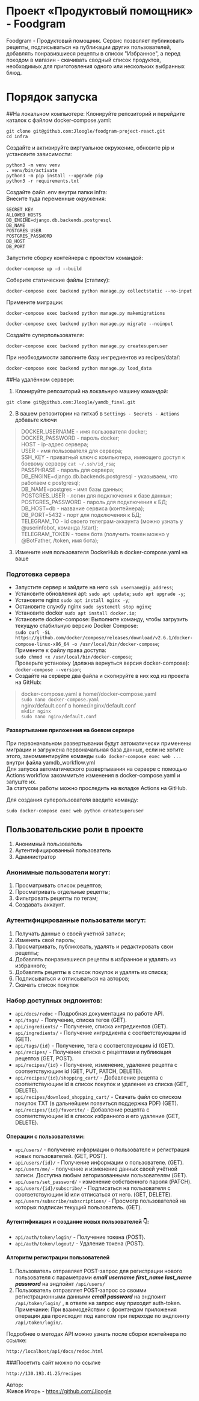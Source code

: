 # Проект «Продуктовый помощник» - Foodgram
Foodgram - Продуктовый помощник. Сервис позволяет публиковать рецепты, подписываться на публикации других пользователей, добавлять понравившиеся рецепты в список "Избранное", а перед походом в магазин - скачивать сводный список продуктов, необходимых для приготовления одного или нескольких выбранных блюд.


# Порядок запуска
##На локальном компьютере:
Клонируйте репозиторий и перейдите каталок с файлом docker-compose.yaml:
```
git clone git@github.com:Jloogle/foodgram-project-react.git
cd infra
```
Создайте и активируйте виртуальное окружение, обновите pip и установите зависимости:
```
python3 -m venv venv
. venv/bin/activate
python3 -m pip install --upgrade pip
python3 -r requirements.txt
```
Создайте файл .env внутри папки infra:   
Внесите туда переменные окружения:   
```
SECRET_KEY
ALLOWED_HOSTS
DB_ENGINE=django.db.backends.postgresql
DB_NAME
POSTGRES_USER
POSTGRES_PASSWORD
DB_HOST
DB_PORT
```
Запустите сборку контейнера с проектом командой:
```
docker-compose up -d --build
```
Соберите статические файлы (статику):
```
docker-compose exec backend python manage.py collectstatic --no-input
```
Примените миграции:
```
docker-compose exec backend python manage.py makemigrations
```
```
docker-compose exec backend python manage.py migrate --noinput
```
Создайте суперпользователя:
```
docker-compose exec backend python manage.py createsuperuser
```
При необходимости заполните базу ингредиентов из recipes/data/:
```
docker-compose exec backend python manage.py load_data
```
##На удалённом сервере:
1. Клонируйте репозиторий на локальную машину командой:
 ```
 git clone git@github.com:Jloogle/yamdb_final.git
 ```
2. В вашем репозитории на гитхаб в  ```Settings - Secrets - Actions``` добавьте ключи
> DOCKER_USERNAME - имя пользователя docker;  
> DOCKER_PASSWORD - пароль docker;  
> HOST - ip-адрес сервера;  
> USER - имя пользователя для сервера;  
> SSH_KEY - приватный ключ с компьютера, имеющего доступ к боевому серверу ``` cat ~/.ssh/id_rsa ```;  
> PASSPHRASE - пароль для сервера;  
> DB_ENGINE=django.db.backends.postgresql - указываем, что работаем с postgresql;  
> DB_NAME=postgres - имя базы данных;  
> POSTGRES_USER - логин для подключения к базе данных;  
> POSTGRES_PASSWORD - пароль для подключения к БД;  
> DB_HOST=db - название сервиса (контейнера);  
> DB_PORT=5432 - порт для подключения к БД;  
> TELEGRAM_TO - id своего телеграм-аккаунта (можно узнать у @userinfobot, команда /start);  
> TELEGRAM_TOKEN - токен бота (получить токен можно у @BotFather, /token, имя бота);
3. Измените имя пользователя DockerHub в docker-compose.yaml на ваше

### Подготовка сервера
- Запустите сервер и зайдите на него ``` ssh username@ip_address ```;
- Установите обновления apt:
``` sudo apt update ```;
``` sudo apt upgrade -y ```;  
- Установите nginx ``` sudo apt install nginx -y ```;
- Остановите службу nginx ``` sudo systemctl stop nginx ```;
- Установите docker ``` sudo apt install docker.io ```;
- Установите docker-compose: 
Выполните команду, чтобы загрузить текущую стабильную версию Docker Compose:  
``` sudo curl -SL https://github.com/docker/compose/releases/download/v2.6.1/docker-compose-linux-x86_64 -o /usr/local/bin/docker-compose ```;  
Примените к файлу права доступа:  
``` sudo chmod +x /usr/local/bin/docker-compose	```;  
Проверьте установку (должна вернуться версия docker-compose):  
``` docker-compose --version ```;  
- Создайте на сервере два файла и скопируйте в них код из проекта на GitHub:  
> docker-compose.yaml в home/<username>/docker-compose.yaml  
``` sudo nano docker-compose.yaml ```  
> nginx/default.conf в home/<username>/nginx/default.conf  
``` mkdir nginx ```  
``` sudo nano nginx/default.conf ```

#### Развертывание приложения на боевом сервере
При первоначальном развертывании будут автоматически применены миграции
и загружена первоначальная база данных, если не хотите этого, закомментируйте 
команды ```sudo docker-compose exec web ...``` внутри файла yamdb_workflow.yml  
Для запуска автоматического развертывания на сервере с помощью Actions workflow 
закоммитьте изменения в docker-compose.yaml и запуште их.  
За статусом работы можно проследить на вкладке Actions на GitHub.

Для создания суперользователя введите команду:  
```
sudo docker-compose exec web python createsuperuser
```


## Пользовательские роли в проекте
1. Анонимный пользователь
2. Аутентифицированный пользователь
3. Администратор

### Анонимные пользователи могут:
1. Просматривать список рецептов;
2. Просматривать отдельные рецепты;
3. Фильтровать рецепты по тегам;
4. Создавать аккаунт.

### Аутентифицированные пользователи могут:
1. Получать данные о своей учетной записи;
2. Изменять свой пароль;
3. Просматривать, публиковать, удалять и редактировать свои рецепты;
4. Добавлять понравившиеся рецепты в избранное и удалять из избранного;
5. Добавлять рецепты в список покупок и удалять из списка;
6. Подписываться и отписываться на авторов;
7. Скачать список покупок

### Набор доступных эндпоинтов:
- ```api/docs/redoc``` - Подробная документация по работе API.
- ```api/tags/``` - Получение, списка тегов (GET).
- ```api/ingredients/``` - Получение, списка ингредиентов (GET).
- ```api/ingredients/``` - Получение ингредиента с соответствующим id (GET).
- ```api/tags/{id}``` - Получение, тега с соответствующим id (GET).
- ```api/recipes/``` - Получение списка с рецептами и публикация рецептов (GET, POST).
- ```api/recipes/{id}``` - Получение, изменение, удаление рецепта с соответствующим id (GET, PUT, PATCH, DELETE).
- ```api/recipes/{id}/shopping_cart/``` - Добавление рецепта с соответствующим id в список покупок и удаление из списка (GET, DELETE).
- ```api/recipes/download_shopping_cart/``` - Скачать файл со списком покупок TXT (в дальнейшем появиться поддержка PDF) (GET).
- ```api/recipes/{id}/favorite/``` - Добавление рецепта с соответствующим id в список избранного и его удаление (GET, DELETE).

#### Операции с пользователями:
- ```api/users/``` - получение информации о пользователе и регистрация новых пользователей. (GET, POST).
- ```api/users/{id}/``` - Получение информации о пользователе. (GET).
- ```api/users/me/``` - получение и изменение данных своей учётной записи. Доступна любым авторизованными пользователям (GET).
- ```api/users/set_password/``` - изменение собственного пароля (PATCH).
- ```api/users/{id}/subscribe/``` - Подписаться на пользователя с соответствующим id или отписаться от него. (GET, DELETE).
- ```api/users/subscribe/subscriptions/``` - Просмотр пользователей на которых подписан текущий пользователь. (GET).

#### Аутентификация и создание новых пользователей 👇:
- ```api/auth/token/login/``` - Получение токена (POST).
- ```api/auth/token/logout/``` - Удаление токена (POST).

#### Алгоритм регистрации пользователей
1. Пользователь отправляет POST-запрос для регистрации нового пользователя с параметрами
***email username first_name last_name password***
на эндпойнт ```/api/users/```
2. Пользователь отправляет POST-запрос со своими регистрационными данными ***email password*** на эндпоинт ```/api/token/login/``` , в ответе на запрос ему приходит auth-token. Примечание: При взаимодействии с фронтэндом приложения операция два происходит под капотом при переходе по эндпоинту ```/api/token/login/```.

Подробнее о методах API можно узнать после сборки контейнера по ссылке:
```
http://localhost/api/docs/redoc.html
```

###Посетить сайт можно по ссылке
```
http://130.193.41.25/recipes
```

Автор:   
Живов Игорь - https://github.com/Jloogle
